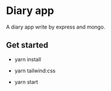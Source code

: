 # Diary app

A diary app write by express and mongo.

## Get started

- yarn install

- yarn tailwind:css

- yarn start
